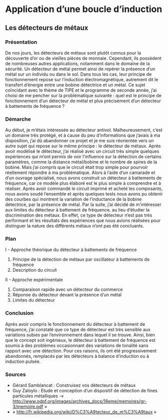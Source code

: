 # Application d’une boucle d’induction
## Les détecteurs de métaux

### Présentation

De nos jours, les détecteurs de métaux sont plutôt connus pour la découverte d’or ou de vieilles pièces de monnaie. Cependant, ils possèdent de nombreuses autres applications, notamment dans le domaine de la sécurité. Un détecteur de métal permet ainsi de repérer la présence d’un métal sur un individu ou dans le sol. Dans tous les cas, leur principe de fonctionnement repose sur l’induction électromagnétique, autrement dit le transfert d’énergie entre une bobine détectrice et un métal. Ce sujet coïncidant avec le thème de TIPE et le programme de seconde année, j’ai choisi de me pencher sur la problématique suivante : quel est le principe de fonctionnement d’un détecteur de métal et plus précisément d’un détecteur à battements de fréquence ? 

### Démarche

Au début, je m’étais intéressée au détecteur antivol. Malheureusement, c’est un domaine très protégé, et à cause du peu d’informations que j’avais à ma disposition, j’ai dû abandonner ce projet et je me suis réorientée vers un autre sujet qui repose sur le même principe : le détecteur de métaux. Après avoir modélisé le détecteur, j’ai réalisé avec un circuit très simple quelques expériences qui m’ont permis de voir l’influence sur la détection de certains paramètres, comme la distance métal/bobine et le nombre de spires de la bobine. Mais j’ai compris que le circuit était trop simple pour pourvoir réellement répondre à ma problématique. Alors à l’aide d’un camarade et d’un ouvrage spécialisé, nous avons construit un détecteur à battements de fréquence, car ce modèle plus élaboré est le plus simple à comprendre et à réaliser. Après avoir commandé le circuit imprimé et acheté les composants, nous avons soudé l’ensemble et après quelques tests nous avons pu obtenir des courbes qui montrent la variation de l’inductance de la bobine détectrice, par la présence de métal. Par la suite, j’ai décidé de m’intéresser aux limites du détecteur à battement de fréquence, au lieu d’étudier la discrimination des métaux. En effet, ce type de détecteur n’est pas très performant et les résultats des expériences que nous avions réalisées pour distinguer la nature des différents métaux n’ont pas été concluants.  

### Plan
I - Approche théorique du détecteur à battements de fréquence

1.	Principe de la détection de métaux par oscillateur à battements de fréquence
2.	Description du circuit	

II - Approche expérimentale 

1.	Comparaison rapide avec un détecteur du commerce
2.	Réponse du détecteur devant la présence d’un métal
3.	Limites du détecteur 


### Conclusion

Après avoir compris le fonctionnement du détecteur à battement de fréquence, j’ai constaté que ce type de détecteur est très sensible aux variations subies par l’environnement dans lequel il se trouve. Ainsi, bien que le concept soit ingénieux, le détecteur à battement de fréquence est soumis à des problèmes occasionnant des variations de tonalité sans rapport avec une détection.  Pour ces raisons, ils ont été progressivement abandonnés, remplacés par les détecteurs à balance d’induction ou à induction pulsée. 


### Sources

- Gérard Samblancat : Construisez vos détecteurs de métaux
- Guy Zaloylo : Etude et conception d’un dispositif de détection de fines particules métalliques
-« http://www.odpf.org/images/archives_docs/18eme/memoires/gr-3/memoire.pdf »
- « http://fr.wikipedia.org/wiki/D%C3%A9tecteur_de_m%C3%A9taux »
